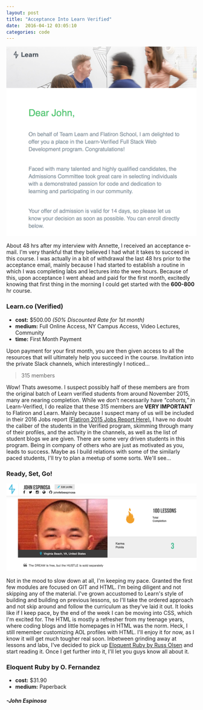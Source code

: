 ```yaml
---
layout: post
title: "Acceptance Into Learn Verified"
date:  2016-04-12 03:05:10
categories: code
---
```


![Accepted!](/img/Acceptance.png)

About 48 hrs after my interview with Annette, I received an acceptance e-mail. I'm very thankful that they believed I had what it takes to succeed in this course. I was actually in a bit of withdrawal the last 48 hrs prior to the acceptance email, mainly because I had started to establish a routine in which I was completing labs and lectures into the wee hours. Because of this, upon acceptance I went ahead and paid for the first month, excitedly knowing that first thing in the morning I could get started with the **600-800** hr course. 

### Learn.co (Verified)

+ **cost:** $500.00 _(50% Discounted Rate for 1st month)_
+ **medium:** Full Online Access, NY Campus Access, Video Lectures, Community 
+ **time:** First Month Payment

Upon payment for your first month, you are then given access to all the resources that will ultimately help you succeed in the course. Invitation into the private Slack channels, which interestingly I noticed...

> 315 members

Wow! Thats awesome. I suspect possibly half of these members are from the original batch of Learn verified students from around November 2015, many are nearing completion. While we don't necessarily have _"cohorts,"_ in Learn-Verified, I do realize that these 315 members are **VERY IMPORTANT** to Flatiron and Learn. Mainly because I suspect many of us will be included in their 2016 Jobs report [(Flatiron 2015 Jobs Report Here).](http://flatironschool.com/jobs-report-2015) I have no doubt the caliber of the students in the Verified program, skimming through many of their profiles, and the activity in the channels, as well as the list of student blogs we are given. There are some very driven students in this program. Being in company of others who are just as motivated as you, leads to success. Maybe as I build relations with some of the similarly paced students, I'll try to plan a meetup of some sorts. We'll see...

### Ready, Set, Go!

![100 Lessons](/img/100LessonsSS.png)

Not in the mood to slow down at all, I'm keeping my pace. Granted the first few modules are focused on GIT and HTML. I'm being diligent and not skipping any of the material. I've grown accustomed to Learn's style of building and building on previous lessons, so I'll take the ordered approach and not skip around and follow the curriculum as they've laid it out. It looks like if I keep pace, by the end of the week I can be moving into CSS, which I'm excited for. The HTML is mostly a refresher from my teenage years, where coding blogs and little homepages in HTML was the norm. Heck, I still remember customizing AOL profiles with HTML. I'll enjoy it for now, as I know it will get much tougher real soon. Inbetween grinding away at lessons and labs, I've decided to pick up [Eloquent Ruby by Russ Olsen](http://www.amazon.com/Eloquent-Ruby-Addison-Wesley-Professional/dp/0321584104) and start reading it. Once I get further into it, I'll let you guys know all about it. 

### Eloquent Ruby by O. Fernandez

+ **cost:** $31.90  
+ **medium:** Paperback


#### _-John Espinosa_  